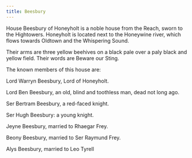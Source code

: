 ```yaml
---
title: Beesbury
---
```


 House Beesbury of Honeyholt is a noble house from the Reach, sworn to the Hightowers. Honeyholt is located next to the Honeywine river, which flows towards Oldtown and the Whispering Sound.

Their arms are three yellow beehives on a black pale over a paly black and yellow field. Their words are Beware our Sting.

The known members of this house are:

Lord Warryn Beesbury, Lord of Honeyholt.

Lord Ben Beesbury, an old, blind and toothless man, dead not long ago.

Ser Bertram Beesbury, a red-faced knight.

Ser Hugh Beesbury: a young knight.

Jeyne Beesbury, married to Rhaegar Frey.

Beony Beesbury, married to Ser Raymund Frey.

Alys Beesbury, married to Leo Tyrell


